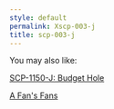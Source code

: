 ```yaml
---
style: default
permalink: Xscp-003-j
title: scp-003-j
---
```

You may also like:

[SCP-1150-J: Budget Hole](http://scp-wiki.net/scp-1150-j)

[A Fan's Fans](http://scp-wiki.net/a-fan-s-fans)
